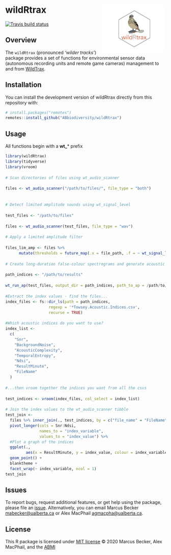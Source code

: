 
# wildRtrax <img src="man/figures/hex-logo-pipit.png" width="40%" align="right" />

<!-- badges: start -->

[![Travis build
status](https://travis-ci.com/ABbiodiversity/wildRtrax.svg?branch=master)](https://travis-ci.com/ABbiodiversity/wildRtrax)
<!-- badges: end -->

## Overview

The `wildRtrax` (pronounced *‘wilder tracks’*) package provides a set of
functions for environmental sensor data (autonomous recording units and
remote game cameras) management to and from
[WildTrax](https://www.wildtrax.ca/home.html).

## Installation

You can install the development version of wildRtrax directly from this
repository with:

``` r
# install.packages("remotes")
remotes::install_github("ABbiodiversity/wildRtrax")
```

## Usage

All functions begin with a **wt_*** prefix 

``` r
library(wildRtrax)
library(tidyverse)
library(vroom)

# Scan directories of files using wt_audio_scanner

files <- wt_audio_scanner("/path/to/files/", file_type = "both")


# Detect limited amplitude sounds using wt_signal_level

test_files <- "/path/to/files"

files <- wt_audio_scanner(test_files, file_type = "wav")

# Apply a limited amplitude filter

files_lim_amp <- files %>% 
      mutate(thresholds = future_map(.x = file_path, .f = ~ wt_signal_level(.x, fmin = 0, fmax = 2000, threshold = 55, aggregate = 10))) 

# Create long-duration false-colour spectrograms and generate acoustic index values using the QUT Ecoacoustics package

path_indices <- "/path/to/results"

wt_run_ap(test_files, output_dir = path_indices, path_to_ap = /path/to/ap)

#Extract the index values - find the files...
index_files <- fs::dir_ls(path = path_indices,
                   regexp = '*Towsey.Acoustic.Indices.csv',
                   recurse = TRUE)

#Which acoustic indices do you want to use?
index_list <-
  c(
    "Snr",
    "BackgroundNoise",
    "AcousticComplexity",
    "TemporalEntropy",
    "Ndsi",
    "ResultMinute",
    "FileName"
  )

#...then vroom together the indices you want from all the csvs

test_indices <- vroom(index_files, col_select = index_list)

# Join the index values to the wt_audio_scanner tibble
test_join <-
  files %>% inner_join(., test_indices, by = c("file_name" = "FileName")) %>%
  pivot_longer(cols = Snr:Ndsi,
               names_to = "index_variable",
               values_to = "index_value") %>%
  #Plot a graph of the indices
  ggplot(.,
         aes(x = ResultMinute, y = index_value, colour = index_variable)) +
  geom_point() +
  blanktheme +
  facet_wrap(~ index_variable, ncol = 1)
test_join
```

## Issues

To report bugs, request additional features, or get help using the
package, please file an
[issue](https://github.com/ABbiodiversity/wildRtrax/issues).
Alternatively, you can email
Marcus Becker <mabecker@ualberta.ca> or Alex MacPhail <agmacpha@ualberta.ca>.

## License

This R package is licensed under [MIT
license](https://github.com/ABbiodiversity/wildRtrax/blob/master/LICENSE)
© 2020 Marcus Becker, Alex MacPhail, and the
[ABMI](http://https://abmi.ca/home.html)
